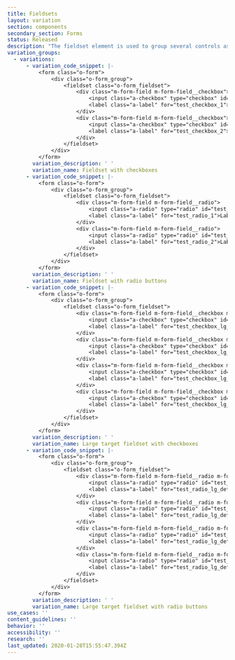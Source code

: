 ```yaml
---
title: Fieldsets
layout: variation
section: components
secondary_section: Forms
status: Released
description: "The fieldset element is used to group several controls as well as labels within a web form. The fieldset includes:\n\n* Legend\n* Block helper text (if necessary)\n* Inline labels\n* Set of controls\n\nMore information can be found at:\n* http://cfpb.github.io/design-manual/page-components/form-fields.html\t\n* https://cfpb.github.io/capital-framework/components/cf-forms/#fieldsets\n\n*NOTE: The code doesn't match description in that the code doesn't include a legend, block helper text, or inline labels."
variation_groups:
  - variations:
      - variation_code_snippet: |-
          <form class="o-form">
              <div class="o-form_group">
                  <fieldset class="o-form_fieldset">
                      <div class="m-form-field m-form-field__checkbox">
                          <input class="a-checkbox" type="checkbox" id="test_checkbox_1" name="test_checkbox">
                          <label class="a-label" for="test_checkbox_1">Label</label>
                      </div>
                      <div class="m-form-field m-form-field__checkbox">
                          <input class="a-checkbox" type="checkbox" id="test_checkbox_2" name="test_checkbox">
                          <label class="a-label" for="test_checkbox_2">Label</label>
                      </div>
                  </fieldset>
              </div>
          </form>
        variation_description: ' '
        variation_name: Fieldset with checkboxes
      - variation_code_snippet: |-
          <form class="o-form">
              <div class="o-form_group">
                  <fieldset class="o-form_fieldset">
                      <div class="m-form-field m-form-field__radio">
                          <input class="a-radio" type="radio" id="test_radio_1" name="test_radio">
                          <label class="a-label" for="test_radio_1">Label</label>
                      </div>
                      <div class="m-form-field m-form-field__radio">
                          <input class="a-radio" type="radio" id="test_radio_2" name="test_radio">
                          <label class="a-label" for="test_radio_2">Label</label>
                      </div>
                  </fieldset>
              </div>
          </form>
        variation_description: ' '
        variation_name: Fieldset with radio buttons
      - variation_code_snippet: |-
          <form class="o-form">
              <div class="o-form_group">
                  <fieldset class="o-form_fieldset">
                      <div class="m-form-field m-form-field__checkbox m-form-field__lg-target">
                          <input class="a-checkbox" type="checkbox" id="test_checkbox_lg_default_1">
                          <label class="a-label" for="test_checkbox_lg_default_1">Label</label>
                      </div>
                      <div class="m-form-field m-form-field__checkbox m-form-field__lg-target">
                          <input class="a-checkbox" type="checkbox" id="test_checkbox_lg_default_2">
                          <label class="a-label" for="test_checkbox_lg_default_2">Label</label>
                      </div>
                      <div class="m-form-field m-form-field__checkbox m-form-field__lg-target">
                          <input class="a-checkbox" type="checkbox" id="test_checkbox_lg_default_3">
                          <label class="a-label" for="test_checkbox_lg_default_3">Label</label>
                      </div>
                      <div class="m-form-field m-form-field__checkbox m-form-field__lg-target">
                          <input class="a-checkbox" type="checkbox" id="test_checkbox_lg_default_4">
                          <label class="a-label" for="test_checkbox_lg_default_4">Label</label>
                      </div>
                  </fieldset>
              </div>
          </form>
        variation_description: ' '
        variation_name: Large target fieldset with checkboxes
      - variation_code_snippet: |-
          <form class="o-form">
              <div class="o-form_group">
                  <fieldset class="o-form_fieldset">
                      <div class="m-form-field m-form-field__radio m-form-field__lg-target">
                          <input class="a-radio" type="radio" id="test_radio_lg_default_1" name="radio-fieldset">
                          <label class="a-label" for="test_radio_lg_default_1">Label</label>
                      </div>
                      <div class="m-form-field m-form-field__radio m-form-field__lg-target">
                          <input class="a-radio" type="radio" id="test_radio_lg_default_2" name="radio-fieldset">
                          <label class="a-label" for="test_radio_lg_default_2">Label</label>
                      </div>
                      <div class="m-form-field m-form-field__radio m-form-field__lg-target">
                          <input class="a-radio" type="radio" id="test_radio_lg_default_3" name="radio-fieldset">
                          <label class="a-label" for="test_radio_lg_default_3">Label</label>
                      </div>
                      <div class="m-form-field m-form-field__radio m-form-field__lg-target">
                          <input class="a-radio" type="radio" id="test_radio_lg_default_4" name="radio-fieldset">
                          <label class="a-label" for="test_radio_lg_default_4">Label</label>
                      </div>
                  </fieldset>
              </div>
          </form>
        variation_description: ' '
        variation_name: Large target fieldset with radio buttons
use_cases: ''
content_guidelines: ''
behavior: ''
accessibility: ''
research: ''
last_updated: 2020-01-28T15:55:47.394Z
---
```

